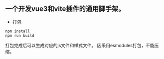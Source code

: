 ## 一个开发vue3和vite插件的通用脚手架。
- 打包
```shell
npm install
npm run build
```
打包完成后可以生成对应的js文件和样式文件。
因采用esmodules打包，不能压缩。